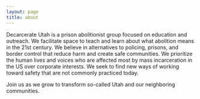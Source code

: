 ```yaml
---
layout: page
title: about
---
```


Decarcerate Utah is a prison abolitionist group focused on education and outreach.
We facilitate space to teach and learn about what abolition means in the 21st century.
We believe in alternatives to policing, prisons, and border control that reduce harm
and create safe communities.  We prioritize the human lives and voices who are affected
most by mass incarceration in the US over corporate interests.  We seek to find new
ways of working toward safety that are not commonly practiced today.

Join us as we grow to transform so-called Utah and our neighboring communities.

